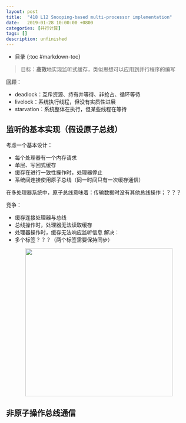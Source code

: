 ```yaml
---
layout: post
title:  "418 L12 Snooping-based multi-processor implementation"
date:   2019-01-28 10:00:00 +0800
categories: [并行计算]
tags: []
description: unfinished
---
```


- 目录
{:toc #markdown-toc}

> 目标：**高效**地实现监听式缓存，类似思想可以应用到并行程序的编写

回顾：
- deadlock：互斥资源、持有并等待、非抢占、循环等待
- livelock：系统执行线程，但没有实质性进展
- starvation：系统整体在执行，但某些线程在等待



## 监听的基本实现（假设原子总线）

考虑一个基本设计：
- 每个处理器有一个内存请求
- 单层、写回式缓存
- 缓存在进行一致性操作时，处理器停止
- 系统间连接使用原子总线（同一时间只有一次缓存通信）

在多处理器系统中，原子总线意味着：传输数据时没有其他总线操作；？？？

竞争：
- 缓存连接处理器与总线
- 总线操作时，处理器无法读取缓存
- 处理器操作时，缓存无法响应监听信息
解决：
- 多个标签？？？（两个标签需要保持同步）

<center>
<img src="{{ site.baseurl }}/assets/pic/12_ctrl.png" height="400px">
</center>

## 非原子操作总线通信